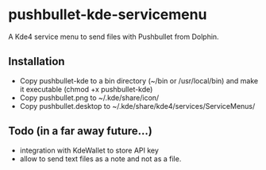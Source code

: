 pushbullet-kde-servicemenu
==========================

A Kde4 service menu to send files with Pushbullet from Dolphin.

Installation
------------

- Copy pushbullet-kde to a bin directory (~/bin or /usr/local/bin) and make it executable (chmod +x pushbullet-kde)
- Copy pushbullet.png to ~/.kde/share/icon/
- Copy pushbullet.desktop to ~/.kde/share/kde4/services/ServiceMenus/


Todo (in a far away future...)
------------------------------
- integration with KdeWallet to store API key
- allow to send text files as a note and not as a file.